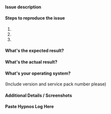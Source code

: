 #### Issue description


#### Steps to reproduce the issue

1. 
2.
3. 

#### What's the expected result?


#### What's the actual result?


#### What's your operating system?
(Include version and service pack number please)


#### Additional Details / Screenshots



#### Paste Hypnos Log Here



